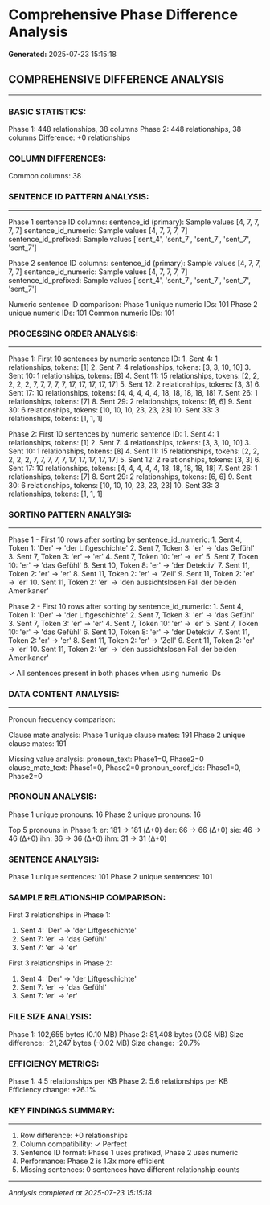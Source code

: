 # Comprehensive Phase Difference Analysis

**Generated:** 2025-07-23 15:15:18

##  COMPREHENSIVE DIFFERENCE ANALYSIS

---


###  BASIC STATISTICS:
Phase 1: 448 relationships, 38 columns
Phase 2: 448 relationships, 38 columns
Difference: +0 relationships

###  COLUMN DIFFERENCES:
Common columns: 38

###  SENTENCE ID PATTERN ANALYSIS:

---

Phase 1 sentence ID columns:
  sentence_id (primary): Sample values [4, 7, 7, 7, 7]
  sentence_id_numeric: Sample values [4, 7, 7, 7, 7]
  sentence_id_prefixed: Sample values ['sent_4', 'sent_7', 'sent_7', 'sent_7', 'sent_7']

Phase 2 sentence ID columns:
  sentence_id (primary): Sample values [4, 7, 7, 7, 7]
  sentence_id_numeric: Sample values [4, 7, 7, 7, 7]
  sentence_id_prefixed: Sample values ['sent_4', 'sent_7', 'sent_7', 'sent_7', 'sent_7']

Numeric sentence ID comparison:
  Phase 1 unique numeric IDs: 101
  Phase 2 unique numeric IDs: 101
  Common numeric IDs: 101

###  PROCESSING ORDER ANALYSIS:

---

Phase 1: First 10 sentences by numeric sentence ID:
      1. Sent   4: 1 relationships, tokens: [1]
      2. Sent   7: 4 relationships, tokens: [3, 3, 10, 10]
      3. Sent  10: 1 relationships, tokens: [8]
      4. Sent  11: 15 relationships, tokens: [2, 2, 2, 2, 2, 7, 7, 7, 7, 7, 17, 17, 17, 17, 17]
      5. Sent  12: 2 relationships, tokens: [3, 3]
      6. Sent  17: 10 relationships, tokens: [4, 4, 4, 4, 4, 18, 18, 18, 18, 18]
      7. Sent  26: 1 relationships, tokens: [7]
      8. Sent  29: 2 relationships, tokens: [6, 6]
      9. Sent  30: 6 relationships, tokens: [10, 10, 10, 23, 23, 23]
     10. Sent  33: 3 relationships, tokens: [1, 1, 1]

Phase 2: First 10 sentences by numeric sentence ID:
      1. Sent   4: 1 relationships, tokens: [1]
      2. Sent   7: 4 relationships, tokens: [3, 3, 10, 10]
      3. Sent  10: 1 relationships, tokens: [8]
      4. Sent  11: 15 relationships, tokens: [2, 2, 2, 2, 2, 7, 7, 7, 7, 7, 17, 17, 17, 17, 17]
      5. Sent  12: 2 relationships, tokens: [3, 3]
      6. Sent  17: 10 relationships, tokens: [4, 4, 4, 4, 4, 18, 18, 18, 18, 18]
      7. Sent  26: 1 relationships, tokens: [7]
      8. Sent  29: 2 relationships, tokens: [6, 6]
      9. Sent  30: 6 relationships, tokens: [10, 10, 10, 23, 23, 23]
     10. Sent  33: 3 relationships, tokens: [1, 1, 1]

###  SORTING PATTERN ANALYSIS:

---

Phase 1 - First 10 rows after sorting by sentence_id_numeric:
      1. Sent   4, Token  1: 'Der' → 'der Liftgeschichte'
      2. Sent   7, Token  3: 'er' → 'das Gefühl'
      3. Sent   7, Token  3: 'er' → 'er'
      4. Sent   7, Token 10: 'er' → 'er'
      5. Sent   7, Token 10: 'er' → 'das Gefühl'
      6. Sent  10, Token  8: 'er' → 'der Detektiv'
      7. Sent  11, Token  2: 'er' → 'er'
      8. Sent  11, Token  2: 'er' → 'Zell'
      9. Sent  11, Token  2: 'er' → 'er'
     10. Sent  11, Token  2: 'er' → 'den aussichtslosen Fall der beiden Amerikaner'

Phase 2 - First 10 rows after sorting by sentence_id_numeric:
      1. Sent   4, Token  1: 'Der' → 'der Liftgeschichte'
      2. Sent   7, Token  3: 'er' → 'das Gefühl'
      3. Sent   7, Token  3: 'er' → 'er'
      4. Sent   7, Token 10: 'er' → 'er'
      5. Sent   7, Token 10: 'er' → 'das Gefühl'
      6. Sent  10, Token  8: 'er' → 'der Detektiv'
      7. Sent  11, Token  2: 'er' → 'er'
      8. Sent  11, Token  2: 'er' → 'Zell'
      9. Sent  11, Token  2: 'er' → 'er'
     10. Sent  11, Token  2: 'er' → 'den aussichtslosen Fall der beiden Amerikaner'

✓ All sentences present in both phases when using numeric IDs

###  DATA CONTENT ANALYSIS:

---

Pronoun frequency comparison:

Clause mate analysis:
  Phase 1 unique clause mates: 191
  Phase 2 unique clause mates: 191

Missing value analysis:
  pronoun_text: Phase1=0, Phase2=0
  clause_mate_text: Phase1=0, Phase2=0
  pronoun_coref_ids: Phase1=0, Phase2=0

###  PRONOUN ANALYSIS:
Phase 1 unique pronouns: 16
Phase 2 unique pronouns: 16

Top 5 pronouns in Phase 1:
  er: 181 → 181 (Δ+0)
  der: 66 → 66 (Δ+0)
  sie: 46 → 46 (Δ+0)
  ihn: 36 → 36 (Δ+0)
  ihm: 31 → 31 (Δ+0)

###  SENTENCE ANALYSIS:
Phase 1 unique sentences: 101
Phase 2 unique sentences: 101

###  SAMPLE RELATIONSHIP COMPARISON:
First 3 relationships in Phase 1:
  1. Sent 4: 'Der' → 'der Liftgeschichte'
  2. Sent 7: 'er' → 'das Gefühl'
  3. Sent 7: 'er' → 'er'

First 3 relationships in Phase 2:
  1. Sent 4: 'Der' → 'der Liftgeschichte'
  2. Sent 7: 'er' → 'das Gefühl'
  3. Sent 7: 'er' → 'er'

###  FILE SIZE ANALYSIS:
Phase 1: 102,655 bytes (0.10 MB)
Phase 2: 81,408 bytes (0.08 MB)
Size difference: -21,247 bytes (-0.02 MB)
Size change: -20.7%

###  EFFICIENCY METRICS:
Phase 1: 4.5 relationships per KB
Phase 2: 5.6 relationships per KB
Efficiency change: +26.1%

###  KEY FINDINGS SUMMARY:

---

1. Row difference: +0 relationships
2. Column compatibility: ✓ Perfect
3. Sentence ID format: Phase 1 uses prefixed, Phase 2 uses numeric
4. Performance: Phase 2 is 1.3x more efficient
5. Missing sentences: 0 sentences have different relationship counts


---
*Analysis completed at 2025-07-23 15:15:18*
